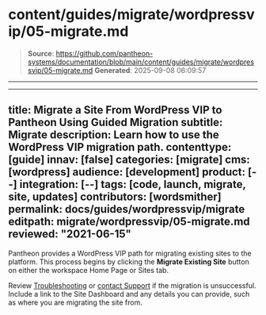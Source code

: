# content/guides/migrate/wordpressvip/05-migrate.md

> **Source**: https://github.com/pantheon-systems/documentation/blob/main/content/guides/migrate/wordpressvip/05-migrate.md
> **Generated**: 2025-09-08 06:09:57

---

---
title: Migrate a Site From WordPress VIP to Pantheon Using Guided Migration
subtitle: Migrate
description: Learn how to use the WordPress VIP migration path.
contenttype: [guide]
innav: [false]
categories: [migrate]
cms: [wordpress]
audience: [development]
product: [--]
integration: [--]
tags: [code, launch, migrate, site, updates]
contributors: [wordsmither]
permalink: docs/guides/wordpressvip/migrate
editpath: migrate/wordpressvip/05-migrate.md
reviewed: "2021-06-15"
---

Pantheon provides a WordPress VIP path for migrating existing sites to the platform. This process begins by clicking the **Migrate Existing Site** button on either the workspace Home Page or Sites tab.

<Partial file="migrate/migrate-wp.md" />

Review [Troubleshooting](/guides/wordpressvip/troubleshooting) or [contact Support](/guides/support/contact-support/) if the migration is unsuccessful. Include a link to the Site Dashboard and any details you can provide, such as where you are migrating the site from.
